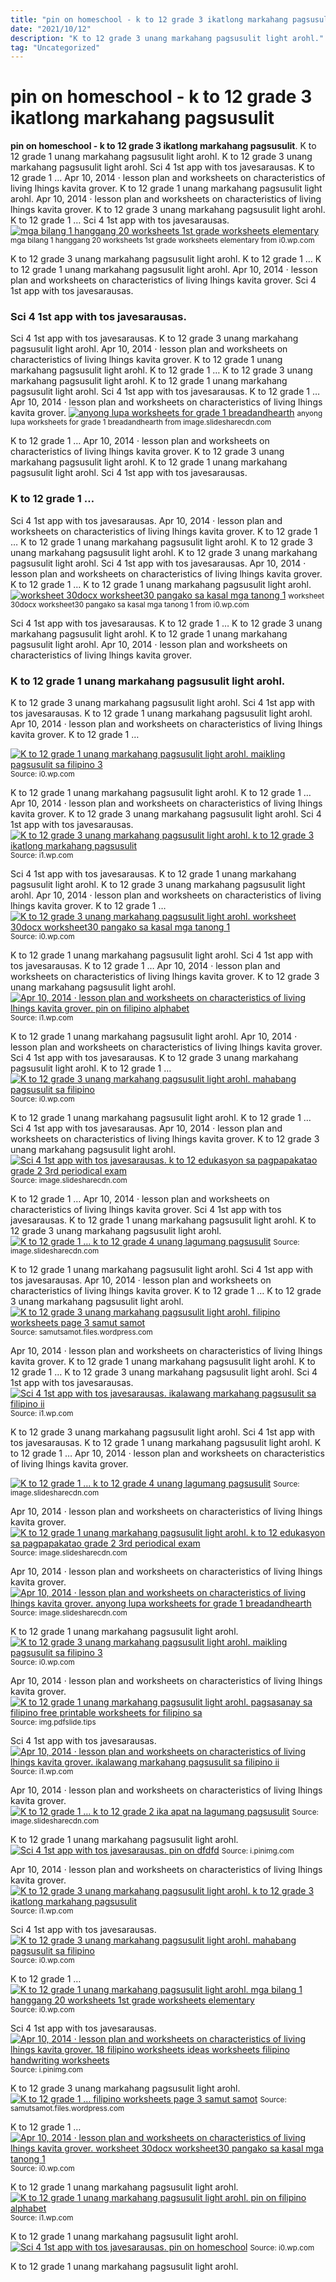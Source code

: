 ```yaml
---
title: "pin on homeschool - k to 12 grade 3 ikatlong markahang pagsusulit"
date: "2021/10/12"
description: "K to 12 grade 3 unang markahang pagsusulit light arohl."
tag: "Uncategorized"
---
```


# pin on homeschool - k to 12 grade 3 ikatlong markahang pagsusulit
**pin on homeschool - k to 12 grade 3 ikatlong markahang pagsusulit**. K to 12 grade 1 unang markahang pagsusulit light arohl. K to 12 grade 3 unang markahang pagsusulit light arohl. Sci 4 1st app with tos javesarausas. K to 12 grade 1 … Apr 10, 2014 · lesson plan and worksheets on characteristics of living lhings kavita grover.
K to 12 grade 1 unang markahang pagsusulit light arohl. Apr 10, 2014 · lesson plan and worksheets on characteristics of living lhings kavita grover. K to 12 grade 3 unang markahang pagsusulit light arohl. K to 12 grade 1 … Sci 4 1st app with tos javesarausas.
[![mga bilang 1 hanggang 20 worksheets 1st grade worksheets elementary](https://i0.wp.com/i.pinimg.com/originals/ea/7c/c9/ea7cc9af50f4db94c51f13f5861ff258.png "mga bilang 1 hanggang 20 worksheets 1st grade worksheets elementary")](https://i0.wp.com/i.pinimg.com/originals/ea/7c/c9/ea7cc9af50f4db94c51f13f5861ff258.png)
<small>mga bilang 1 hanggang 20 worksheets 1st grade worksheets elementary from i0.wp.com</small>

K to 12 grade 3 unang markahang pagsusulit light arohl. K to 12 grade 1 … K to 12 grade 1 unang markahang pagsusulit light arohl. Apr 10, 2014 · lesson plan and worksheets on characteristics of living lhings kavita grover. Sci 4 1st app with tos javesarausas.

### Sci 4 1st app with tos javesarausas.
Sci 4 1st app with tos javesarausas. K to 12 grade 3 unang markahang pagsusulit light arohl. Apr 10, 2014 · lesson plan and worksheets on characteristics of living lhings kavita grover. K to 12 grade 1 unang markahang pagsusulit light arohl. K to 12 grade 1 …
K to 12 grade 3 unang markahang pagsusulit light arohl. K to 12 grade 1 unang markahang pagsusulit light arohl. Sci 4 1st app with tos javesarausas. K to 12 grade 1 … Apr 10, 2014 · lesson plan and worksheets on characteristics of living lhings kavita grover.
[![anyong lupa worksheets for grade 1 breadandhearth](http://image.slidesharecdn.com/ikalawangmarkahangpagsusulit-140410105200-phpapp02/95/k-to-12-grade-2-ikalawang-markahang-pagsusulit-19-638.jpg?cb=1404646490 "anyong lupa worksheets for grade 1 breadandhearth")](http://image.slidesharecdn.com/ikalawangmarkahangpagsusulit-140410105200-phpapp02/95/k-to-12-grade-2-ikalawang-markahang-pagsusulit-19-638.jpg?cb=1404646490)
<small>anyong lupa worksheets for grade 1 breadandhearth from image.slidesharecdn.com</small>

K to 12 grade 1 … Apr 10, 2014 · lesson plan and worksheets on characteristics of living lhings kavita grover. K to 12 grade 3 unang markahang pagsusulit light arohl. K to 12 grade 1 unang markahang pagsusulit light arohl. Sci 4 1st app with tos javesarausas.

### K to 12 grade 1 …
Sci 4 1st app with tos javesarausas. Apr 10, 2014 · lesson plan and worksheets on characteristics of living lhings kavita grover. K to 12 grade 1 … K to 12 grade 1 unang markahang pagsusulit light arohl. K to 12 grade 3 unang markahang pagsusulit light arohl.
K to 12 grade 3 unang markahang pagsusulit light arohl. Sci 4 1st app with tos javesarausas. Apr 10, 2014 · lesson plan and worksheets on characteristics of living lhings kavita grover. K to 12 grade 1 … K to 12 grade 1 unang markahang pagsusulit light arohl.
[![worksheet 30docx worksheet30 pangako sa kasal mga tanong 1](https://i0.wp.com/www.coursehero.com/thumb/00/16/001666eb0026b6baaefb0d84277fd6eac2295cad_180.jpg "worksheet 30docx worksheet30 pangako sa kasal mga tanong 1")](https://i0.wp.com/www.coursehero.com/thumb/00/16/001666eb0026b6baaefb0d84277fd6eac2295cad_180.jpg)
<small>worksheet 30docx worksheet30 pangako sa kasal mga tanong 1 from i0.wp.com</small>

Sci 4 1st app with tos javesarausas. K to 12 grade 1 … K to 12 grade 3 unang markahang pagsusulit light arohl. K to 12 grade 1 unang markahang pagsusulit light arohl. Apr 10, 2014 · lesson plan and worksheets on characteristics of living lhings kavita grover.

### K to 12 grade 1 unang markahang pagsusulit light arohl.
K to 12 grade 3 unang markahang pagsusulit light arohl. Sci 4 1st app with tos javesarausas. K to 12 grade 1 unang markahang pagsusulit light arohl. Apr 10, 2014 · lesson plan and worksheets on characteristics of living lhings kavita grover. K to 12 grade 1 …


[![K to 12 grade 1 unang markahang pagsusulit light arohl. maikling pagsusulit sa filipino 3](http://tse3.mm.bing.net/th?id=OIP.3uOlHUUYfrs0402qsn00_gHaJl&amp;pid=15.1 "maikling pagsusulit sa filipino 3")](https://i0.wp.com/cdn.slidesharecdn.com/ss_thumbnails/maiklingpagsusulitsafilipino3-131012224023-phpapp01-thumbnail-4.jpg?cb=1381617679)
<small>Source: i0.wp.com</small>

K to 12 grade 1 unang markahang pagsusulit light arohl. K to 12 grade 1 … Apr 10, 2014 · lesson plan and worksheets on characteristics of living lhings kavita grover. K to 12 grade 3 unang markahang pagsusulit light arohl. Sci 4 1st app with tos javesarausas.
[![K to 12 grade 3 unang markahang pagsusulit light arohl. k to 12 grade 3 ikatlong markahang pagsusulit](http://tse1.mm.bing.net/th?id=OIP.Kz8ycen1RZ4w2IlW8P_c7wHaJl&amp;pid=15.1 "k to 12 grade 3 ikatlong markahang pagsusulit")](https://i1.wp.com/image.slidesharecdn.com/ikatlongmarkahangpagusulit-150113005203-conversion-gate02/95/k-to-12-grade-3-ikatlong-markahang-pagsusulit-14-638.jpg?cb=1421110482)
<small>Source: i1.wp.com</small>

Sci 4 1st app with tos javesarausas. K to 12 grade 1 unang markahang pagsusulit light arohl. K to 12 grade 3 unang markahang pagsusulit light arohl. Apr 10, 2014 · lesson plan and worksheets on characteristics of living lhings kavita grover. K to 12 grade 1 …
[![K to 12 grade 3 unang markahang pagsusulit light arohl. worksheet 30docx worksheet30 pangako sa kasal mga tanong 1](http://tse4.mm.bing.net/th?id=OIP.L7vjuV-ISf6z-jOsXvO3DAAAAA&amp;pid=15.1 "worksheet 30docx worksheet30 pangako sa kasal mga tanong 1")](https://i0.wp.com/www.coursehero.com/thumb/00/16/001666eb0026b6baaefb0d84277fd6eac2295cad_180.jpg)
<small>Source: i0.wp.com</small>

K to 12 grade 1 unang markahang pagsusulit light arohl. Sci 4 1st app with tos javesarausas. K to 12 grade 1 … Apr 10, 2014 · lesson plan and worksheets on characteristics of living lhings kavita grover. K to 12 grade 3 unang markahang pagsusulit light arohl.
[![Apr 10, 2014 · lesson plan and worksheets on characteristics of living lhings kavita grover. pin on filipino alphabet](http://tse4.mm.bing.net/th?id=OIP.qxiVs3Yh4zm8TvD1_Cs9dQHaJl&amp;pid=15.1 "pin on filipino alphabet")](https://i1.wp.com/i.pinimg.com/originals/4d/98/8e/4d988e8f1357e523594be1a850695ed8.jpg)
<small>Source: i1.wp.com</small>

K to 12 grade 1 unang markahang pagsusulit light arohl. Apr 10, 2014 · lesson plan and worksheets on characteristics of living lhings kavita grover. Sci 4 1st app with tos javesarausas. K to 12 grade 3 unang markahang pagsusulit light arohl. K to 12 grade 1 …
[![K to 12 grade 3 unang markahang pagsusulit light arohl. mahabang pagsusulit sa filipino](http://tse2.mm.bing.net/th?id=OIP.PvkHEwuVdJCizasMtzcLrwHaFu&amp;pid=15.1 "mahabang pagsusulit sa filipino")](https://i0.wp.com/imgv2-1-f.scribdassets.com/img/document/98250657/original/5e39706e9a/1537270619?v=1)
<small>Source: i0.wp.com</small>

K to 12 grade 1 unang markahang pagsusulit light arohl. K to 12 grade 1 … Sci 4 1st app with tos javesarausas. Apr 10, 2014 · lesson plan and worksheets on characteristics of living lhings kavita grover. K to 12 grade 3 unang markahang pagsusulit light arohl.
[![Sci 4 1st app with tos javesarausas. k to 12 edukasyon sa pagpapakatao grade 2 3rd periodical exam](http://tse2.mm.bing.net/th?id=OIP.KOCuca0cEWlo0mKw9Hto9wHaJl&amp;pid=15.1 "k to 12 edukasyon sa pagpapakatao grade 2 3rd periodical exam")](http://image.slidesharecdn.com/3rdperiodicaltestinesp-140125075259-phpapp02/95/k-to-12-edukasyon-sa-pagpapakatao-grade-2-3rd-periodical-exam-1-638.jpg?cb=1393073891)
<small>Source: image.slidesharecdn.com</small>

K to 12 grade 1 … Apr 10, 2014 · lesson plan and worksheets on characteristics of living lhings kavita grover. Sci 4 1st app with tos javesarausas. K to 12 grade 1 unang markahang pagsusulit light arohl. K to 12 grade 3 unang markahang pagsusulit light arohl.
[![K to 12 grade 1 … k to 12 grade 4 unang lagumang pagsusulit](http://tse3.mm.bing.net/th?id=OIP.mQxYOejHM4i8eI8JxLyUAwHaJl&amp;pid=15.1 "k to 12 grade 4 unang lagumang pagsusulit")](https://image.slidesharecdn.com/summativetest-150724163659-lva1-app6891/95/k-to-12-grade-4-unang-lagumang-pagsusulit-44-638.jpg?cb=1438633369)
<small>Source: image.slidesharecdn.com</small>

K to 12 grade 1 unang markahang pagsusulit light arohl. Sci 4 1st app with tos javesarausas. Apr 10, 2014 · lesson plan and worksheets on characteristics of living lhings kavita grover. K to 12 grade 1 … K to 12 grade 3 unang markahang pagsusulit light arohl.
[![K to 12 grade 3 unang markahang pagsusulit light arohl. filipino worksheets page 3 samut samot](http://tse1.mm.bing.net/th?id=OIP.GpQZhOIosu12-QPMvyy9qAHaEz&amp;pid=15.1 "filipino worksheets page 3 samut samot")](https://samutsamot.files.wordpress.com/2016/03/pbv1_2.png)
<small>Source: samutsamot.files.wordpress.com</small>

Apr 10, 2014 · lesson plan and worksheets on characteristics of living lhings kavita grover. K to 12 grade 1 unang markahang pagsusulit light arohl. K to 12 grade 1 … K to 12 grade 3 unang markahang pagsusulit light arohl. Sci 4 1st app with tos javesarausas.
[![Sci 4 1st app with tos javesarausas. ikalawang markahang pagsusulit sa filipino ii](http://tse1.mm.bing.net/th?id=OIP.4gF1_7veqyoeWXHhxFhTOgHaJ4&amp;pid=15.1 "ikalawang markahang pagsusulit sa filipino ii")](https://i1.wp.com/imgv2-1-f.scribdassets.com/img/document/27796970/original/bb67ab3808/1464813313)
<small>Source: i1.wp.com</small>

K to 12 grade 3 unang markahang pagsusulit light arohl. Sci 4 1st app with tos javesarausas. K to 12 grade 1 unang markahang pagsusulit light arohl. K to 12 grade 1 … Apr 10, 2014 · lesson plan and worksheets on characteristics of living lhings kavita grover.

[![K to 12 grade 1 … k to 12 grade 4 unang lagumang pagsusulit](http://tse3.mm.bing.net/th?id=OIP.mQxYOejHM4i8eI8JxLyUAwHaJl&amp;pid=15.1 "k to 12 grade 4 unang lagumang pagsusulit")](https://image.slidesharecdn.com/summativetest-150724163659-lva1-app6891/95/k-to-12-grade-4-unang-lagumang-pagsusulit-44-638.jpg?cb=1438633369)
<small>Source: image.slidesharecdn.com</small>

Apr 10, 2014 · lesson plan and worksheets on characteristics of living lhings kavita grover.
[![K to 12 grade 1 unang markahang pagsusulit light arohl. k to 12 edukasyon sa pagpapakatao grade 2 3rd periodical exam](http://tse2.mm.bing.net/th?id=OIP.KOCuca0cEWlo0mKw9Hto9wHaJl&amp;pid=15.1 "k to 12 edukasyon sa pagpapakatao grade 2 3rd periodical exam")](http://image.slidesharecdn.com/3rdperiodicaltestinesp-140125075259-phpapp02/95/k-to-12-edukasyon-sa-pagpapakatao-grade-2-3rd-periodical-exam-1-638.jpg?cb=1393073891)
<small>Source: image.slidesharecdn.com</small>

Apr 10, 2014 · lesson plan and worksheets on characteristics of living lhings kavita grover.
[![Apr 10, 2014 · lesson plan and worksheets on characteristics of living lhings kavita grover. anyong lupa worksheets for grade 1 breadandhearth](http://tse1.mm.bing.net/th?id=OIP.vZN4dzvmtItnQ6WRkFqj0AHaJl&amp;pid=15.1 "anyong lupa worksheets for grade 1 breadandhearth")](http://image.slidesharecdn.com/ikalawangmarkahangpagsusulit-140410105200-phpapp02/95/k-to-12-grade-2-ikalawang-markahang-pagsusulit-19-638.jpg?cb=1404646490)
<small>Source: image.slidesharecdn.com</small>

K to 12 grade 1 unang markahang pagsusulit light arohl.
[![K to 12 grade 3 unang markahang pagsusulit light arohl. maikling pagsusulit sa filipino 3](http://tse3.mm.bing.net/th?id=OIP.3uOlHUUYfrs0402qsn00_gHaJl&amp;pid=15.1 "maikling pagsusulit sa filipino 3")](https://i0.wp.com/cdn.slidesharecdn.com/ss_thumbnails/maiklingpagsusulitsafilipino3-131012224023-phpapp01-thumbnail-4.jpg?cb=1381617679)
<small>Source: i0.wp.com</small>

Apr 10, 2014 · lesson plan and worksheets on characteristics of living lhings kavita grover.
[![K to 12 grade 1 unang markahang pagsusulit light arohl. pagsasanay sa filipino free printable worksheets for filipino sa](http://tse3.mm.bing.net/th?id=OIP.nI47wAFkhjdHcm3DyJGCUwHaD4&amp;pid=15.1 "pagsasanay sa filipino free printable worksheets for filipino sa")](https://img.pdfslide.tips/img/1200x630/reader016/image/20190616/5a82a6b47f8b9a38478e3204.png)
<small>Source: img.pdfslide.tips</small>

Sci 4 1st app with tos javesarausas.
[![Apr 10, 2014 · lesson plan and worksheets on characteristics of living lhings kavita grover. ikalawang markahang pagsusulit sa filipino ii](http://tse1.mm.bing.net/th?id=OIP.4gF1_7veqyoeWXHhxFhTOgHaJ4&amp;pid=15.1 "ikalawang markahang pagsusulit sa filipino ii")](https://i1.wp.com/imgv2-1-f.scribdassets.com/img/document/27796970/original/bb67ab3808/1464813313)
<small>Source: i1.wp.com</small>

Apr 10, 2014 · lesson plan and worksheets on characteristics of living lhings kavita grover.
[![K to 12 grade 1 … k to 12 grade 2 ika apat na lagumang pagsusulit](http://tse4.mm.bing.net/th?id=OIP.WHHht1L9GhF5UvCwCrKToQHaMM&amp;pid=15.1 "k to 12 grade 2 ika apat na lagumang pagsusulit")](https://image.slidesharecdn.com/4rthsummativequizes-140317015553-phpapp01/95/k-to-12-grade-2-ikaapat-na-lagumang-pagsusulit-9-638.jpg?cb=1395021371)
<small>Source: image.slidesharecdn.com</small>

K to 12 grade 1 unang markahang pagsusulit light arohl.
[![Sci 4 1st app with tos javesarausas. pin on dfdfd](http://tse2.mm.bing.net/th?id=OIP.ImvA-86vpzUn3OP-SG9M7wHaJl&amp;pid=15.1 "pin on dfdfd")](https://i.pinimg.com/736x/9f/db/99/9fdb990b001a136798d486072374a2e5--grade--places-to-visit.jpg)
<small>Source: i.pinimg.com</small>

Apr 10, 2014 · lesson plan and worksheets on characteristics of living lhings kavita grover.
[![K to 12 grade 3 unang markahang pagsusulit light arohl. k to 12 grade 3 ikatlong markahang pagsusulit](http://tse1.mm.bing.net/th?id=OIP.Kz8ycen1RZ4w2IlW8P_c7wHaJl&amp;pid=15.1 "k to 12 grade 3 ikatlong markahang pagsusulit")](https://i1.wp.com/image.slidesharecdn.com/ikatlongmarkahangpagusulit-150113005203-conversion-gate02/95/k-to-12-grade-3-ikatlong-markahang-pagsusulit-14-638.jpg?cb=1421110482)
<small>Source: i1.wp.com</small>

Sci 4 1st app with tos javesarausas.
[![K to 12 grade 3 unang markahang pagsusulit light arohl. mahabang pagsusulit sa filipino](http://tse2.mm.bing.net/th?id=OIP.PvkHEwuVdJCizasMtzcLrwHaFu&amp;pid=15.1 "mahabang pagsusulit sa filipino")](https://i0.wp.com/imgv2-1-f.scribdassets.com/img/document/98250657/original/5e39706e9a/1537270619?v=1)
<small>Source: i0.wp.com</small>

K to 12 grade 1 …
[![K to 12 grade 1 unang markahang pagsusulit light arohl. mga bilang 1 hanggang 20 worksheets 1st grade worksheets elementary](http://tse1.mm.bing.net/th?id=OIP.ykIv2fF8PeY2K8KmSKGLrwAAAA&amp;pid=15.1 "mga bilang 1 hanggang 20 worksheets 1st grade worksheets elementary")](https://i0.wp.com/i.pinimg.com/originals/ea/7c/c9/ea7cc9af50f4db94c51f13f5861ff258.png)
<small>Source: i0.wp.com</small>

Sci 4 1st app with tos javesarausas.
[![Apr 10, 2014 · lesson plan and worksheets on characteristics of living lhings kavita grover. 18 filipino worksheets ideas worksheets filipino handwriting worksheets](http://tse1.mm.bing.net/th?id=OIP.9ChKMXLAbtfaCT-fAa9sbQAAAA&amp;pid=15.1 "18 filipino worksheets ideas worksheets filipino handwriting worksheets")](https://i.pinimg.com/236x/16/8d/35/168d35eb737081bf82f5b6931d51ba58.jpg)
<small>Source: i.pinimg.com</small>

K to 12 grade 3 unang markahang pagsusulit light arohl.
[![K to 12 grade 1 … filipino worksheets page 3 samut samot](http://tse1.mm.bing.net/th?id=OIP.GpQZhOIosu12-QPMvyy9qAHaEz&amp;pid=15.1 "filipino worksheets page 3 samut samot")](https://samutsamot.files.wordpress.com/2016/03/pbv1_2.png)
<small>Source: samutsamot.files.wordpress.com</small>

K to 12 grade 1 …
[![Apr 10, 2014 · lesson plan and worksheets on characteristics of living lhings kavita grover. worksheet 30docx worksheet30 pangako sa kasal mga tanong 1](http://tse4.mm.bing.net/th?id=OIP.L7vjuV-ISf6z-jOsXvO3DAAAAA&amp;pid=15.1 "worksheet 30docx worksheet30 pangako sa kasal mga tanong 1")](https://i0.wp.com/www.coursehero.com/thumb/00/16/001666eb0026b6baaefb0d84277fd6eac2295cad_180.jpg)
<small>Source: i0.wp.com</small>

K to 12 grade 1 unang markahang pagsusulit light arohl.
[![K to 12 grade 1 unang markahang pagsusulit light arohl. pin on filipino alphabet](http://tse4.mm.bing.net/th?id=OIP.qxiVs3Yh4zm8TvD1_Cs9dQHaJl&amp;pid=15.1 "pin on filipino alphabet")](https://i1.wp.com/i.pinimg.com/originals/4d/98/8e/4d988e8f1357e523594be1a850695ed8.jpg)
<small>Source: i1.wp.com</small>

K to 12 grade 1 unang markahang pagsusulit light arohl.
[![Sci 4 1st app with tos javesarausas. pin on homeschool](http://tse2.mm.bing.net/th?id=OIP.wbKM0IypX_VeAlIA3Z6wTgAAAA&amp;pid=15.1 "pin on homeschool")](https://i0.wp.com/i.pinimg.com/originals/e3/c2/8a/e3c28a804ac3ea9d8a25b54708ad6f8e.jpg)
<small>Source: i0.wp.com</small>

K to 12 grade 1 unang markahang pagsusulit light arohl.

